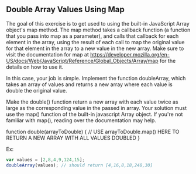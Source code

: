 ## Double Array Values Using Map

The goal of this exercise is to get used to using the built-in JavaScript Array object's map method.  The map method takes a callback function (a function that you pass into map as a parameter), and calls that callback for each element in the array, using the result of each call to map the original value for that element in the array to a new value in the new array.  Make sure to visit the documentation for map at https://developer.mozilla.org/en-US/docs/Web/JavaScript/Reference/Global_Objects/Array/map for the details on how to use it.

In this case, your job is simple.  Implement the function doubleArray, which takes an array of values and returns a new array where each value is double the original value.

Make the double() function return a new array with each value twice as large as the corresponding value in the passed in array. Your solution must use the map() function of the built-in javascript Array object. If you're not familiar with map(), reading over the documentation may help.

function double(arrayToDouble) {
  // USE arrayToDouble.map() HERE TO RETURN A NEW ARRAY WITH ALL VALUES DOUBLED
}


Ex:

```js
var values = [2,8,4,9,124,15];
doubleArray(values); // should return [4,16,8,18,248,30]
```
